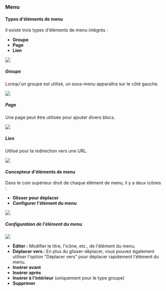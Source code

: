 ### Menu

#### Types d'éléments de menu

Il existe trois types d'éléments de menu intégrés :

- **Groupe**
- **Page**
- **Lien**

![](https://static-docs.nocobase.com/ccf6f42d3cc2677d440f9e33b9488d1c.png)

##### Groupe

Lorsqu'un groupe est utilisé, un sous-menu apparaîtra sur le côté gauche.

![](https://static-docs.nocobase.com/e59b2088fd68666cd240a26566616a3e.png)

##### Page

Une page peut être utilisée pour ajouter divers blocs.

![](https://static-docs.nocobase.com/4cd259f6b79f6792df72ccc291da2af9.png)

##### Lien

Utilisé pour la redirection vers une URL.

![](https://static-docs.nocobase.com/80a6e6a875c565425224d9325332a1ad.png)

#### Concepteur d'éléments de menu

Dans le coin supérieur droit de chaque élément de menu, il y a deux icônes :

- **Glisser pour déplacer**
- **Configurer l'élément du menu**

![](https://static-docs.nocobase.com/963ba10e36d04fd258fea0e996231f68.png)

##### Configuration de l'élément du menu

![](https://static-docs.nocobase.com/0a9a05bd88d8bad9d711102a730f351d.png)

- **Éditer :** Modifier le titre, l'icône, etc., de l'élément du menu.
- **Déplacer vers :** En plus du glisser-déplacer, vous pouvez également utiliser l'option "Déplacer vers" pour déplacer rapidement l'élément du menu.
- **Insérer avant**
- **Insérer après**
- **Insérer à l'intérieur** (uniquement pour le type groupe)
- **Supprimer**
